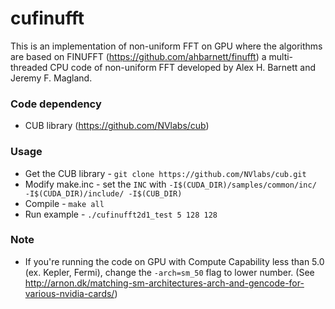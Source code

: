 # cufinufft

This is an implementation of non-uniform FFT on GPU where the algorithms are based on FINUFFT (https://github.com/ahbarnett/finufft) a multi-threaded CPU code of non-uniform FFT developed by Alex H. Barnett and Jeremy F. Magland.

### Code dependency
 - CUB library (https://github.com/NVlabs/cub)

### Usage
 - Get the CUB library - ```git clone https://github.com/NVlabs/cub.git```
 - Modify make.inc - set the ```INC``` with ```-I$(CUDA_DIR)/samples/common/inc/ -I$(CUDA_DIR)/include/ -I$(CUB_DIR)```
 - Compile - ```make all```
 - Run example - ``` ./cufinufft2d1_test 5 128 128 ```

### Note
 - If you're running the code on GPU with Compute Capability less than 5.0 (ex. Kepler, Fermi), change the ```-arch=sm_50``` flag to lower number. (See http://arnon.dk/matching-sm-architectures-arch-and-gencode-for-various-nvidia-cards/) 
